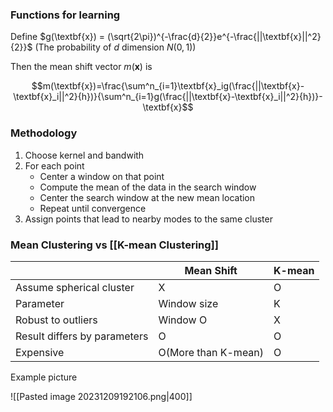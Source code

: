 
### Functions for learning
Define $g(\textbf{x}) = (\sqrt{2\pi})^{-\frac{d}{2}}e^{-\frac{||\textbf{x}||^2}{2}}$ (The probability of $d$ dimension $N(0,1)$)

Then the mean shift vector $m(\textbf{x})$ is

$$m(\textbf{x})=\frac{\sum^n_{i=1}\textbf{x}_ig(\frac{||\textbf{x}-\textbf{x}_i||^2}{h})}{\sum^n_{i=1}g(\frac{||\textbf{x}-\textbf{x}_i||^2}{h})}-\textbf{x}$$

### Methodology
1. Choose kernel and bandwith
2. For each point
	- Center a window on that point
	- Compute the mean of the data in the search window
	- Center the search window at the new mean location
	- Repeat until convergence
3. Assign points that lead to nearby modes to the same cluster

### Mean Clustering vs [[K-mean Clustering]]


| | Mean Shift | K-mean |  
| - | -------- | -------- |  
| Assume spherical cluster | X | O |  
| Parameter | Window size | K |
| Robust to outliers | Window O | X |
| Result differs by parameters | O | O |
| Expensive | O(More than K-mean) | O |


Example picture

![[Pasted image 20231209192106.png|400]]


